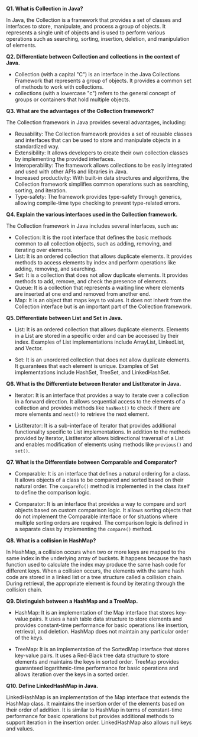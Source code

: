 **Q1. What is Collection in Java?**

In Java, the Collection is a framework that provides a set of classes and interfaces to store, manipulate, and process a group of objects. It represents a single unit of objects and is used to perform various operations such as searching, sorting, insertion, deletion, and manipulation of elements.

**Q2. Differentiate between Collection and collections in the context of Java.**

- Collection (with a capital "C") is an interface in the Java Collections Framework that represents a group of objects. It provides a common set of methods to work with collections.
- collections (with a lowercase "c") refers to the general concept of groups or containers that hold multiple objects.

**Q3. What are the advantages of the Collection framework?**

The Collection framework in Java provides several advantages, including:

- Reusability: The Collection framework provides a set of reusable classes and interfaces that can be used to store and manipulate objects in a standardized way.
- Extensibility: It allows developers to create their own collection classes by implementing the provided interfaces.
- Interoperability: The framework allows collections to be easily integrated and used with other APIs and libraries in Java.
- Increased productivity: With built-in data structures and algorithms, the Collection framework simplifies common operations such as searching, sorting, and iteration.
- Type-safety: The framework provides type-safety through generics, allowing compile-time type checking to prevent type-related errors.

**Q4. Explain the various interfaces used in the Collection framework.**

The Collection framework in Java includes several interfaces, such as:

- Collection: It is the root interface that defines the basic methods common to all collection objects, such as adding, removing, and iterating over elements.
- List: It is an ordered collection that allows duplicate elements. It provides methods to access elements by index and perform operations like adding, removing, and searching.
- Set: It is a collection that does not allow duplicate elements. It provides methods to add, remove, and check the presence of elements.
- Queue: It is a collection that represents a waiting line where elements are inserted at one end and removed from another end.
- Map: It is an object that maps keys to values. It does not inherit from the Collection interface but is an important part of the Collection framework.

**Q5. Differentiate between List and Set in Java.**

- List: It is an ordered collection that allows duplicate elements. Elements in a List are stored in a specific order and can be accessed by their index. Examples of List implementations include ArrayList, LinkedList, and Vector.

- Set: It is an unordered collection that does not allow duplicate elements. It guarantees that each element is unique. Examples of Set implementations include HashSet, TreeSet, and LinkedHashSet.

**Q6. What is the Differentiate between Iterator and ListIterator in Java.**

- Iterator: It is an interface that provides a way to iterate over a collection in a forward direction. It allows sequential access to the elements of a collection and provides methods like `hasNext()` to check if there are more elements and `next()` to retrieve the next element.

- ListIterator: It is a sub-interface of Iterator that provides additional functionality specific to List implementations. In addition to the methods provided by Iterator, ListIterator allows bidirectional traversal of a List and enables modification of elements using methods like `previous()` and `set()`.

**Q7. What is the Differentiate between Comparable and Comparator?**

- Comparable: It is an interface that defines a natural ordering for a class. It allows objects of a class to be compared and sorted based on their natural order. The `compareTo()` method is implemented in the class itself to define the comparison logic.

- Comparator: It is an interface that provides a way to compare and sort objects based on custom comparison logic. It allows sorting objects that do not implement the Comparable interface or for situations where multiple sorting orders are required. The comparison logic is defined in a separate class by implementing the `compare()` method.

**Q8. What is a collision in HashMap?**

In HashMap, a collision occurs when two or more keys are mapped to the same index in the underlying array of buckets. It happens because the hash function used to calculate the index may produce the same hash code for different keys. When a collision occurs, the elements with the same hash code are stored in a linked list or a tree structure called a collision chain. During retrieval, the appropriate element is found by iterating through the collision chain.

**Q9. Distinguish between a HashMap and a TreeMap.**

- HashMap: It is an implementation of the Map interface that stores key-value pairs. It uses a hash table data structure to store elements and provides constant-time performance for basic operations like insertion, retrieval, and deletion. HashMap does not maintain any particular order of the keys.

- TreeMap: It is an implementation of the SortedMap interface that stores key-value pairs. It uses a Red-Black tree data structure to store elements and maintains the keys in sorted order. TreeMap provides guaranteed logarithmic-time performance for basic operations and allows iteration over the keys in a sorted order.

**Q10. Define LinkedHashMap in Java.**

LinkedHashMap is an implementation of the Map interface that extends the HashMap class. It maintains the insertion order of the elements based on their order of addition. It is similar to HashMap in terms of constant-time performance for basic operations but provides additional methods to support iteration in the insertion order. LinkedHashMap also allows null keys and values.